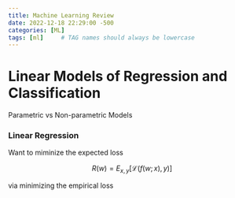 ```yaml
---
title: Machine Learning Review
date: 2022-12-18 22:29:00 -500
categories: [ML]
tags: [ml]     # TAG names should always be lowercase
---
```


# Linear Models of Regression and Classification

Parametric vs Non-parametric Models

### Linear Regression

Want to miminize the expected loss

$$R(w) = E_{x, y}[\mathcal{L}(f(w;x), y)]$$

via minimizing the empirical loss